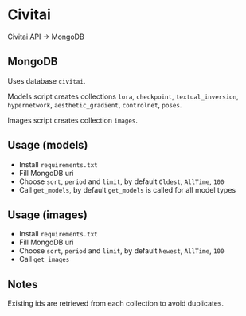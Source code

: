 # Civitai

Civitai API -> MongoDB

## MongoDB

Uses database `civitai`.

Models script creates collections `lora`, `checkpoint`, `textual_inversion`, `hypernetwork`, `aesthetic_gradient`, `controlnet`, `poses`.

Images script creates collection `images`.

## Usage (models)

- Install `requirements.txt`
- Fill MongoDB uri
- Choose `sort`, `period` and `limit`, by default `Oldest`, `AllTime`, `100`
- Call `get_models`, by default `get_models` is called for all model types

## Usage (images)

- Install `requirements.txt`
- Fill MongoDB uri
- Choose `sort`, `period` and `limit`, by default `Newest`, `AllTime`, `100`
- Call `get_images`

## Notes

Existing ids are retrieved from each collection to avoid duplicates.
